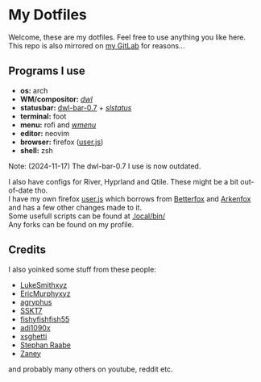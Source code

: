 # My Dotfiles

Welcome, these are my dotfiles. Feel free to use anything you like here.  
This repo is also mirrored on [my GitLab] for reasons...

## Programs I use

- **os:** arch
- **WM/compositor:** *[dwl]*
- **statusbar:** [dwl-bar-0.7] + *[slstatus]*
- **terminal:** foot
- **menu:** rofi and *[wmenu]*
- **editor:** neovim
- **browser:** firefox ([user.js])
- **shell:** zsh

Note: (2024-11-17) The dwl-bar-0.7 I use is now outdated.

I also have configs for River, Hyprland and Qtile. These might be a bit out-of-date tho.  
I have my own firefox [user.js] which borrows from [Betterfox] and [Arkenfox] and has a few other changes made to it.  
Some usefull scripts can be found at [.local/bin/]  
Any forks can be found on my profile.

## Credits

I also yoinked some stuff from these people:

- [LukeSmithxyz]
- [EricMurphyxyz]
- [agryphus]
- [SSKT7]
- [fishyfishfish55]
- [adi1090x]
- [xsghetti]
- [Stephan Raabe]
- [Zaney]

and probably many others on youtube, reddit etc.

[my Gitlab]: https://gitlab.com/vmkxyz/dotfiles/
[dwl]: https://github.com/vmkxyz/dwl/
[dwl-bar-0.7]: https://codeberg.org/dwl/dwl-patches/src/branch/main/patches/bar/
[slstatus]: https://github.com/vmkxyz/slstatus/
[wmenu]: https://github.com/vmkxyz/wmenu/
[user.js]: .config/firefox/user.js
[Betterfox]: https://github.com/yokoffing/Betterfox/
[Arkenfox]: https://github.com/arkenfox/user.js/
[.local/bin/]: .local/bin/

[LukeSmithxyz]: https://github.com/LukeSmithxyz
[EricMurphyxyz]: https://github.com/ericmurphyxyz
[agryphus]: https://github.com/agryphus
[SSKT7]: https://github.com/SSKT7
[fishyfishfish55]: https://github.com/fishyfishfish55
[adi1090x]: https://github.com/adi1090x
[xsghetti]: https://github.com/xsghetti
[Stephan Raabe]: https://gitlab.com/stephan.raabe
[Zaney]: https://gitlab.com/Zaney
